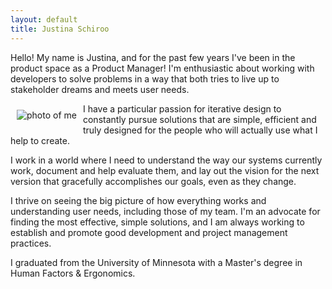 ```yaml
---
layout: default
title: Justina Schiroo
---
```


Hello! My name is Justina, and for the past few years I've been in the product space as a Product Manager! I'm enthusiastic about working with developers to solve problems in a way that both tries to live up to stakeholder dreams and meets user needs.

<img style="float: left; padding: 10px;"
 src="{{ site.url }}/assets/self.jpg"
 title="photo of me">

 I have a particular passion for iterative design to constantly pursue solutions that are simple, efficient and truly designed for the people who will actually use what I help to create.

 I work in a world where I need to understand the way our systems currently work, document and help evaluate them, and lay out the vision for the next version that gracefully accomplishes our goals, even as they change.

 I thrive on seeing the big picture of how everything works and understanding user needs, including those of my team. I'm an advocate for finding the most effective, simple solutions, and I am always working to establish and promote good development and project management practices.

 I graduated from the University of Minnesota with a Master's degree in Human Factors & Ergonomics.

<div style="clear: left"></div>
